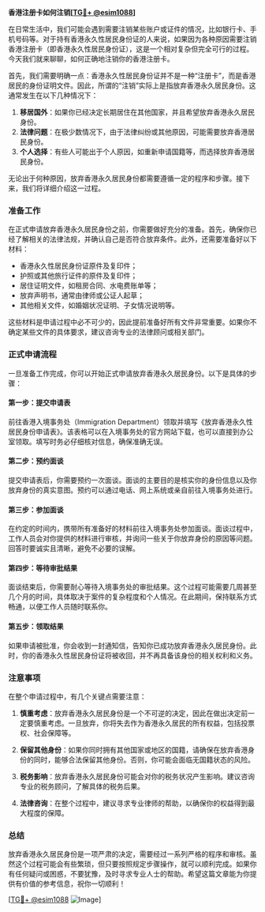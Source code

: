 **香港注册卡如何注销[[TG💪+ @esim1088](https://t.me/s/esim1088)]**

在日常生活中，我们可能会遇到需要注销某些账户或证件的情况，比如银行卡、手机号码等。对于持有香港永久性居民身份证的人来说，如果因为各种原因需要注销香港注册卡（即香港永久性居民身份证），这是一个相对复杂但完全可行的过程。今天我们就来聊聊，如何正确地注销你的香港注册卡。

首先，我们需要明确一点：香港永久性居民身份证并不是一种“注册卡”，而是香港居民的身份证明文件。因此，所谓的“注销”实际上是指放弃香港永久居民身份。这通常发生在以下几种情况下：

1. **移居国外**：如果你已经决定长期居住在其他国家，并且希望放弃香港永久居民身份。
2. **法律问题**：在极少数情况下，由于法律纠纷或其他原因，可能需要放弃香港居民身份。
3. **个人选择**：有些人可能出于个人原因，如重新申请国籍等，而选择放弃香港居民身份。

无论出于何种原因，放弃香港永久居民身份都需要遵循一定的程序和步骤。接下来，我们将详细介绍这一过程。

### 准备工作

在正式申请放弃香港永久居民身份之前，你需要做好充分的准备。首先，确保你已经了解相关的法律法规，并确认自己是否符合放弃条件。此外，还需要准备好以下材料：

- 香港永久性居民身份证原件及复印件；
- 护照或其他旅行证件的原件及复印件；
- 居住证明文件，如租房合同、水电费账单等；
- 放弃声明书，通常由律师或公证人起草；
- 其他相关文件，如婚姻状况证明、子女情况说明等。

这些材料是申请过程中必不可少的，因此提前准备好所有文件非常重要。如果你不确定某些文件的具体要求，建议咨询专业的法律顾问或相关部门。

### 正式申请流程

一旦准备工作完成，你可以开始正式申请放弃香港永久居民身份。以下是具体的步骤：

#### 第一步：提交申请表

前往香港入境事务处（Immigration Department）领取并填写《放弃香港永久性居民身份申请表》。该表格可以在入境事务处的官方网站下载，也可以直接到办公室领取。填写时务必仔细核对信息，确保准确无误。

#### 第二步：预约面谈

提交申请表后，你需要预约一次面谈。面谈的主要目的是核实你的身份信息以及你放弃身份的真实意图。预约可以通过电话、网上系统或亲自前往入境事务处进行。

#### 第三步：参加面谈

在约定的时间内，携带所有准备好的材料前往入境事务处参加面谈。面谈过程中，工作人员会对你提供的材料进行审核，并询问一些关于你放弃身份的原因等问题。回答时要诚实且清晰，避免不必要的误解。

#### 第四步：等待审批结果

面谈结束后，你需要耐心等待入境事务处的审批结果。这个过程可能需要几周甚至几个月的时间，具体取决于案件的复杂程度和个人情况。在此期间，保持联系方式畅通，以便工作人员随时联系你。

#### 第五步：领取结果

如果申请被批准，你会收到一封通知信，告知你已成功放弃香港永久居民身份。此时，你的香港永久性居民身份证将被收回，并不再具备该身份的相关权利和义务。

### 注意事项

在整个申请过程中，有几个关键点需要注意：

1. **慎重考虑**：放弃香港永久居民身份是一个不可逆的决定，因此在做出决定前一定要慎重考虑。一旦放弃，你将失去作为香港永久居民的所有权益，包括投票权、社会保障等。
   
2. **保留其他身份**：如果你同时拥有其他国家或地区的国籍，请确保在放弃香港身份的同时，能够合法保留其他身份。否则，你可能会面临无国籍状态的风险。

3. **税务影响**：放弃香港永久居民身份可能会对你的税务状况产生影响。建议咨询专业的税务顾问，了解具体的税务后果。

4. **法律咨询**：在整个过程中，建议寻求专业律师的帮助，以确保你的权益得到最大程度的保障。

### 总结

放弃香港永久居民身份是一项严肃的决定，需要经过一系列严格的程序和审核。虽然这个过程可能会有些繁琐，但只要按照规定步骤操作，就可以顺利完成。如果你有任何疑问或困惑，不要犹豫，及时寻求专业人士的帮助。希望这篇文章能为你提供有价值的参考信息，祝你一切顺利！

[[TG💪+ @esim1088](https://t.me/s/esim1088) ![Image](https://i.postimg.cc/4NQfJmqS/Snipaste-2025-05-13-00-14-12.png)]